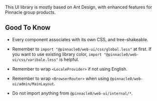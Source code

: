This UI library is mostly based on Ant Design, with enhanced features for Pinnacle group products.



## Good To Know

- Every component associates with its own CSS, and tree-shakeable.

- Remember to `import "@pinnacle0/web-ui/css/global.less"` at first. 
If you want to use existing library color, `import "@pinnacle0/web-ui/css/varibale.less"` is helpful.

- Remember to wrap `<LocaleProvider>` if not using English.

- Remember to wrap `<BrowserRouter>` when using `@pinnacle0/web-ui/admin/MainLayout`. 

- Do not import anything from `@pinnacle0/web-ui/internal/*`.

